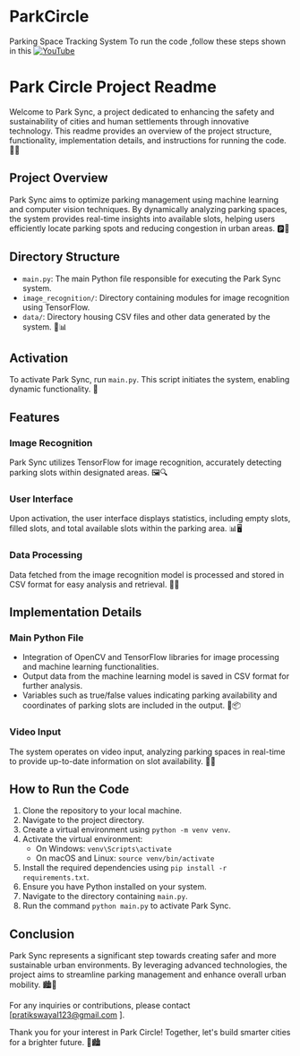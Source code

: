# ParkCircle
Parking Space Tracking System
To run the code ,follow these steps shown in this 
[![YouTube](http://i.ytimg.com/vi/wh7HcrvCH6A/hqdefault.jpg)](https://www.youtube.com/watch?v=wh7HcrvCH6A)

# Park Circle Project Readme

Welcome to Park Sync, a project dedicated to enhancing the safety and sustainability of cities and human settlements through innovative technology. This readme provides an overview of the project structure, functionality, implementation details, and instructions for running the code. 🌆🌱

## Project Overview

Park Sync aims to optimize parking management using machine learning and computer vision techniques. By dynamically analyzing parking spaces, the system provides real-time insights into available slots, helping users efficiently locate parking spots and reducing congestion in urban areas. 🅿️🚗

## Directory Structure

- `main.py`: The main Python file responsible for executing the Park Sync system.
- `image_recognition/`: Directory containing modules for image recognition using TensorFlow.
- `data/`: Directory housing CSV files and other data generated by the system. 📁📊

## Activation

To activate Park Sync, run `main.py`. This script initiates the system, enabling dynamic functionality. 🚀

## Features

### Image Recognition

Park Sync utilizes TensorFlow for image recognition, accurately detecting parking slots within designated areas. 🖼️🔍

### User Interface

Upon activation, the user interface displays statistics, including empty slots, filled slots, and total available slots within the parking area. 📊🖥️

### Data Processing

Data fetched from the image recognition model is processed and stored in CSV format for easy analysis and retrieval. 📝🔄

## Implementation Details

### Main Python File

- Integration of OpenCV and TensorFlow libraries for image processing and machine learning functionalities.
- Output data from the machine learning model is saved in CSV format for further analysis.
- Variables such as true/false values indicating parking availability and coordinates of parking slots are included in the output. 🐍📦

### Video Input

The system operates on video input, analyzing parking spaces in real-time to provide up-to-date information on slot availability. 🎥🚦

## How to Run the Code

1. Clone the repository to your local machine.
2. Navigate to the project directory.
3. Create a virtual environment using `python -m venv venv`.
4. Activate the virtual environment:
   - On Windows: `venv\Scripts\activate`
   - On macOS and Linux: `source venv/bin/activate`
5. Install the required dependencies using `pip install -r requirements.txt`.
6. Ensure you have Python installed on your system.
7. Navigate to the directory containing `main.py`.
8. Run the command `python main.py` to activate Park Sync.

## Conclusion

Park Sync represents a significant step towards creating safer and more sustainable urban environments. By leveraging advanced technologies, the project aims to streamline parking management and enhance overall urban mobility. 🏙️🔗

For any inquiries or contributions, please contact [pratikswayal123@gmail.com ].

Thank you for your interest in Park Circle! Together, let's build smarter cities for a brighter future. 🌟🏙️
